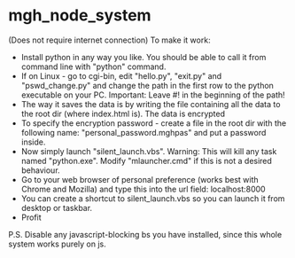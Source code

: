 # mgh_node_system
(Does not require internet connection)
To make it work:


   - Install python in any way you like. You should be able to call it from command line with "python" command.
   - If on Linux - go to cgi-bin, edit "hello.py", "exit.py" and "pswd_change.py" and change the path in the first row to the python executable on your PC. Important: Leave #! in the beginning of the path!
   - The way it saves the data is by writing the file containing all the data to the root dir (where index.html is). The data is encrypted
   - To specify the encryption password - create a file in the root dir with the following name: "personal_password.mghpas" and put a password inside.
   - Now simply launch "silent_launch.vbs". Warning: This will kill any task named "python.exe". Modify "mlauncher.cmd" if this is not a desired behaviour.
   - Go to your web browser of personal preference (works best with Chrome and Mozilla) and type this into the url field: localhost:8000
   - You can create a shortcut to silent_launch.vbs so you can launch it from desktop or taskbar.
   - Profit


P.S.
Disable any javascript-blocking bs you have installed, since this whole system works purely on js.

